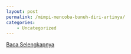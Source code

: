 ```yaml
---
layout: post
permalink: /mimpi-mencoba-bunuh-diri-artinya/
categories:
    - Uncategorized
---
```


[Baca Selengkapnya](/09)